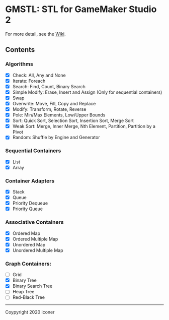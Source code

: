 # GMSTL: STL for GameMaker Studio 2
For more detail, see the [Wiki](https://github.com/iconstudio/GMContainers/wiki).

## Contents
###  Algorithms
  * [x] Check: All, Any and None
  * [x] Iterate: Foreach
  * [x] Search: Find, Count, Binary Search
  * [x] Simple Modify: Erase, Insert and Assign (Only for sequential containers)
  * [x] Swap
  * [x] Overwrite: Move, Fill, Copy and Replace
  * [x] Modify: Transform, Rotate, Reverse
  * [x] Pole: Min/Max Elements, Low/Upper Bounds
  * [x] Sort: Quick Sort, Selection Sort, Insertion Sort, Merge Sort
  * [x] Weak Sort: Merge, Inner Merge, Nth Element, Partition, Partition by a Pivot
  * [x] Random: Shuffle by Engine and Generator

###  Sequential Containers

  * [x] List
  * [x] Array

###  Container Adapters

  * [x] Stack
  * [x] Queue
  * [x] Priority Dequeue
  * [x] Priority Queue

###  Associative Containers

  * [x] Ordered Map
  * [x] Ordered Multiple Map
  * [x] Unordered Map
  * [x] Unordered Multiple Map

###  Graph Containers:

  * [ ] Grid
  * [x] Binary Tree
  * [x] Binary Search Tree
  * [ ] Heap Tree
  * [ ] Red-Black Tree

---
Coypyright 2020 iconer
